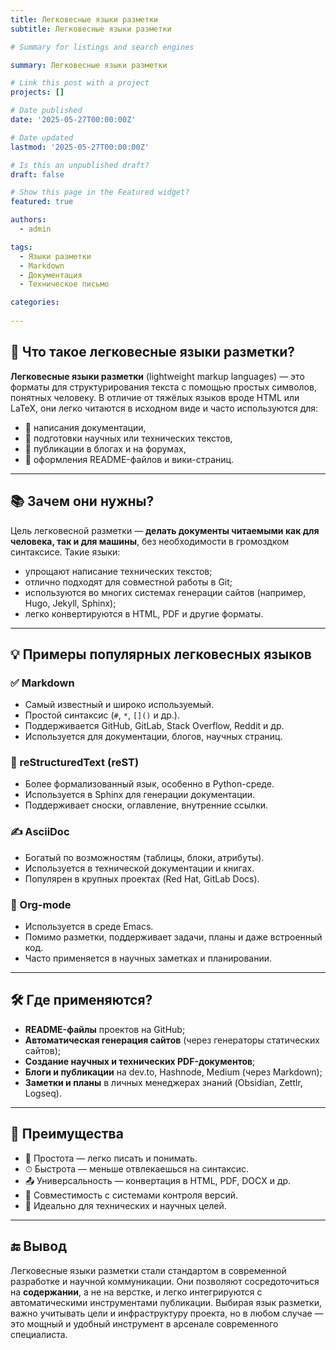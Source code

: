 ```yaml
---
title: Легковесные языки разметки
subtitle: Легковесные языки разметки

# Summary for listings and search engines

summary: Легковесные языки разметки

# Link this post with a project
projects: []

# Date published
date: '2025-05-27T00:00:00Z'

# Date updated
lastmod: '2025-05-27T00:00:00Z'

# Is this an unpublished draft?
draft: false

# Show this page in the Featured widget?
featured: true

authors:
  - admin

tags:
  - Языки разметки
  - Markdown
  - Документация
  - Техническое письмо

categories:
  
---
```


## 🧾 Что такое легковесные языки разметки?

**Легковесные языки разметки** (lightweight markup languages) — это форматы для структурирования текста с помощью простых символов, понятных человеку. В отличие от тяжёлых языков вроде HTML или LaTeX, они легко читаются в исходном виде и часто используются для:

- 📄 написания документации,
- 📝 подготовки научных или технических текстов,
- 📢 публикации в блогах и на форумах,
- 🧰 оформления README-файлов и вики-страниц.

---

## 📚 Зачем они нужны?

Цель легковесной разметки — **делать документы читаемыми как для человека, так и для машины**, без необходимости в громоздком синтаксисе. Такие языки:

- упрощают написание технических текстов;
- отлично подходят для совместной работы в Git;
- используются во многих системах генерации сайтов (например, Hugo, Jekyll, Sphinx);
- легко конвертируются в HTML, PDF и другие форматы.

---

## 💡 Примеры популярных легковесных языков

### ✅ Markdown
- Самый известный и широко используемый.
- Простой синтаксис (`#`, `*`, `[]()` и др.).
- Поддерживается GitHub, GitLab, Stack Overflow, Reddit и др.
- Используется для документации, блогов, научных страниц.

### 🧩 reStructuredText (reST)
- Более формализованный язык, особенно в Python-среде.
- Используется в Sphinx для генерации документации.
- Поддерживает сноски, оглавление, внутренние ссылки.

### ✍️ AsciiDoc
- Богатый по возможностям (таблицы, блоки, атрибуты).
- Используется в технической документации и книгах.
- Популярен в крупных проектах (Red Hat, GitLab Docs).

### 🧬 Org-mode
- Используется в среде Emacs.
- Помимо разметки, поддерживает задачи, планы и даже встроенный код.
- Часто применяется в научных заметках и планировании.

---

## 🛠 Где применяются?

- **README-файлы** проектов на GitHub;
- **Автоматическая генерация сайтов** (через генераторы статических сайтов);
- **Создание научных и технических PDF-документов**;
- **Блоги и публикации** на dev.to, Hashnode, Medium (через Markdown);
- **Заметки и планы** в личных менеджерах знаний (Obsidian, Zettlr, Logseq).

---

## 📌 Преимущества

- 🧠 Простота — легко писать и понимать.
- ⏱ Быстрота — меньше отвлекаешься на синтаксис.
- 📤 Универсальность — конвертация в HTML, PDF, DOCX и др.
- 👥 Совместимость с системами контроля версий.
- 🎯 Идеально для технических и научных целей.

---

## 🔚 Вывод

Легковесные языки разметки стали стандартом в современной разработке и научной коммуникации. Они позволяют сосредоточиться на **содержании**, а не на верстке, и легко интегрируются с автоматическими инструментами публикации. Выбирая язык разметки, важно учитывать цели и инфраструктуру проекта, но в любом случае — это мощный и удобный инструмент в арсенале современного специалиста.

